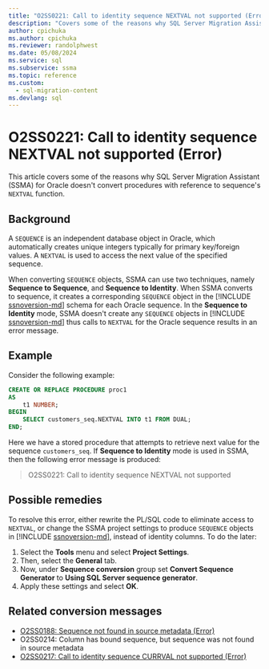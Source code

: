 ```yaml
---
title: "O2SS0221: Call to identity sequence NEXTVAL not supported (Error)"
description: "Covers some of the reasons why SQL Server Migration Assistant (SSMA) for Oracle does not convert procedures with reference to sequence's NEXTVAL function."
author: cpichuka
ms.author: cpichuka
ms.reviewer: randolphwest
ms.date: 05/08/2024
ms.service: sql
ms.subservice: ssma
ms.topic: reference
ms.custom:
  - sql-migration-content
ms.devlang: sql
---
```


# O2SS0221: Call to identity sequence NEXTVAL not supported (Error)

This article covers some of the reasons why SQL Server Migration Assistant (SSMA) for Oracle doesn't convert procedures with reference to sequence's `NEXTVAL` function.

## Background

A `SEQUENCE` is an independent database object in Oracle, which automatically creates unique integers typically for primary key/foreign values. A `NEXTVAL` is used to access the next value of the specified sequence.

When converting `SEQUENCE` objects, SSMA can use two techniques, namely **Sequence to Sequence**, and **Sequence to Identity**. When SSMA converts to sequence, it creates a corresponding `SEQUENCE` object in the [!INCLUDE [ssnoversion-md](../../../includes/ssnoversion-md.md)] schema for each Oracle sequence. In the **Sequence to Identity** mode, SSMA doesn't create any `SEQUENCE` objects in [!INCLUDE [ssnoversion-md](../../../includes/ssnoversion-md.md)] thus calls to `NEXTVAL` for the Oracle sequence results in an error message.

## Example

Consider the following example:

```sql
CREATE OR REPLACE PROCEDURE proc1
AS
    t1 NUMBER;
BEGIN
    SELECT customers_seq.NEXTVAL INTO t1 FROM DUAL;
END;
```

Here we have a stored procedure that attempts to retrieve next value for the sequence `customers_seq`. If **Sequence to Identity** mode is used in SSMA, then the following error message is produced:

> O2SS0221: Call to identity sequence NEXTVAL not supported

## Possible remedies

To resolve this error, either rewrite the PL/SQL code to eliminate access to `NEXTVAL`, or change the SSMA project settings to produce `SEQUENCE` objects in [!INCLUDE [ssnoversion-md](../../../includes/ssnoversion-md.md)], instead of identity columns. To do the later:

1. Select the **Tools** menu and select **Project Settings**.
1. Then, select the **General** tab.
1. Now, under **Sequence conversion** group set **Convert Sequence Generator** to **Using SQL Server sequence generator**.
1. Apply these settings and select **OK**.

## Related conversion messages

- [O2SS0188: Sequence not found in source metadata (Error)](o2ss0188.md)
- O2SS0214: Column has bound sequence, but sequence was not found in source metadata
- [O2SS0217: Call to identity sequence CURRVAL not supported (Error)](o2ss0217.md)

